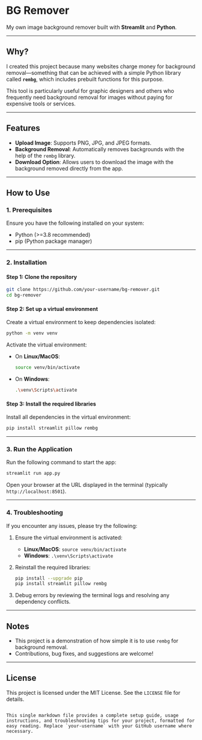 # BG Remover

My own image background remover built with **Streamlit** and **Python**.

---

## Why?

I created this project because many websites charge money for background removal—something that can be achieved with a simple Python library called **`rembg`**, which includes prebuilt functions for this purpose. 

This tool is particularly useful for graphic designers and others who frequently need background removal for images without paying for expensive tools or services.

---

## Features

- **Upload Image**: Supports PNG, JPG, and JPEG formats.
- **Background Removal**: Automatically removes backgrounds with the help of the `rembg` library.
- **Download Option**: Allows users to download the image with the background removed directly from the app.

---

## How to Use

### 1. Prerequisites

Ensure you have the following installed on your system:

- Python (>=3.8 recommended)
- pip (Python package manager)

---

### 2. Installation

#### Step 1: Clone the repository
```bash
git clone https://github.com/your-username/bg-remover.git
cd bg-remover
```

#### Step 2: Set up a virtual environment
Create a virtual environment to keep dependencies isolated:
```bash
python -m venv venv
```

Activate the virtual environment:
- On **Linux/MacOS**:
  ```bash
  source venv/bin/activate
  ```
- On **Windows**:
  ```bash
  .\venv\Scripts\activate
  ```

#### Step 3: Install the required libraries
Install all dependencies in the virtual environment:
```bash
pip install streamlit pillow rembg
```

---

### 3. Run the Application

Run the following command to start the app:
```bash
streamlit run app.py
```

Open your browser at the URL displayed in the terminal (typically `http://localhost:8501`).

---

### 4. Troubleshooting

If you encounter any issues, please try the following:

1. Ensure the virtual environment is activated:
   - **Linux/MacOS**: `source venv/bin/activate`
   - **Windows**: `.\venv\Scripts\activate`

2. Reinstall the required libraries:
   ```bash
   pip install --upgrade pip
   pip install streamlit pillow rembg
   ```

3. Debug errors by reviewing the terminal logs and resolving any dependency conflicts.

---

## Notes

- This project is a demonstration of how simple it is to use `rembg` for background removal.
- Contributions, bug fixes, and suggestions are welcome!

---

## License

This project is licensed under the MIT License. See the `LICENSE` file for details.
```

This single markdown file provides a complete setup guide, usage instructions, and troubleshooting tips for your project, formatted for easy reading. Replace `your-username` with your GitHub username where necessary.